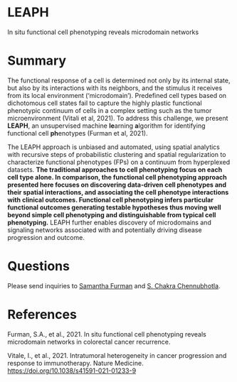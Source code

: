 # LEAPH
In situ functional cell phenotyping reveals microdomain networks

# Summary
The functional response of a cell is determined not only by its internal state, but also by its interactions with its neighbors, and the stimulus it receives from its local environment (‘microdomain’). Predefined cell types based on dichotomous cell states fail to capture the highly plastic functional phenotypic continuum of cells in a complex setting such as the tumor microenvironment (Vitali et al, 2021). To address this challenge, we present **LEAPH**, an unsupervised machine **le**arning **a**lgorithm for identifying functional cell **ph**enotypes (Furman et al, 2021). 

The LEAPH approach is unbiased and automated, using spatial analytics with recursive steps of probabilistic clustering and spatial regularization
to characterize functional phenotypes (FPs) on a continuum from hyperplexed datasets. **The traditional approaches to cell phenotyping focus on each cell type alone. In comparison, the functional cell phenotyping approach presented here focuses on discovering data-driven cell phenotypes and their spatial interactions, and associating the cell phenotype interactions with clinical outcomes. Functional cell phenotyping infers particular functional outcomes generating testable hypotheses thus moving well beyond simple cell phenotyping and distinguishable from typical cell phenotyping.**
LEAPH further enables discovery of microdomains and signaling networks associated with and potentially driving disease progression and outcome.

# Questions
Please send inquiries to [Samantha Furman](mailto:saf112@pitt.edu) and [S. Chakra Chennubhotla](mailto:chakra@spintellx.com).

# References 
Furman, S.A., et al., 2021. In situ functional cell phenotyping reveals microdomain networks in colorectal cancer recurrence.

Vitale, I., et al., 2021. Intratumoral heterogeneity in cancer progression and response to immunotherapy. Nature Medicine. https://doi.org/10.1038/s41591-021-01233-9
